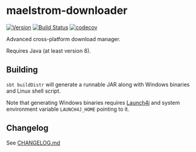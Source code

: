 maelstrom-downloader
=======================
[![Version](https://img.shields.io/github/release/frozenspider/maelstrom-downloader.svg)](https://github.com/frozenspider/maelstrom-downloader/releases)
[![Build Status](https://travis-ci.org/frozenspider/maelstrom-downloader.svg?branch=master)](https://travis-ci.org/frozenspider/maelstrom-downloader)
[![codecov](https://codecov.io/gh/frozenspider/maelstrom-downloader/branch/master/graph/badge.svg)](https://codecov.io/gh/frozenspider/maelstrom-downloader)

Advanced cross-platform download manager.

Requires Java (at least version 8).


Building
--------
`sbt buildDistr` will generate a runnable JAR along with Windows binaries
and Linux shell script.

Note that generating Windows binaries requires [Launch4j](http://launch4j.sourceforge.net/)
and system environment variable `LAUNCH4J_HOME` pointing to it. 


Changelog
---------
See [CHANGELOG.md](CHANGELOG.md)
